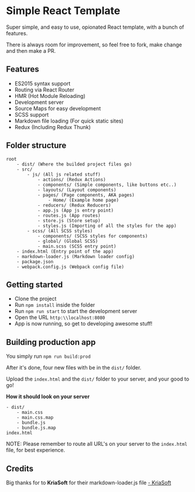 # Simple React Template
Super simple, and easy to use, opionated React template, with a bunch of features.

There is always room for improvement, so feel free to fork, make change and then make a PR.

## Features
- ES2015 syntax support
- Routing via React Router
- HMR (Hot Module Reloading)
- Development server
- Source Maps for easy development
- SCSS support
- Markdown file loading (For quick static sites)
- Redux (Including Redux Thunk)

## Folder structure
```
root
    - dist/ (Where the builded project files go)
    - src/
        - js/ (All js related stuff)
            - actions/ (Redux Actions)
            - components/ (Simple components, like buttons etc..)
            - layouts/ (Layout components)
            - pages/ (Page components, AKA pages)
                - Home/ (Example home page)
            - reducers/ (Redux Reducers)
            - app.js (App js entry point)
            - routes.js (App routes)
            - store.js (Store setup)
            - styles.js (Importing of all the styles for the app)
        - scss/ (All SCSS styles)
            - components/ (SCSS styles for components)
            - global/ (Global SCSS)
            - main.scss (SCSS entry point)
    - index.html (Entry point of the app)
    - markdown-loader.js (Markdown loader config)
    - package.json
    - webpack.config.js (Webpack config file)
```

## Getting started
- Clone the project
- Run `npm install` inside the folder
- Run `npm run start` to start the development server
- Open the URL `http:\\localhost:8080`
- App is now running, so get to developing awesome stuff!

## Building production app
You simply run `npm run build:prod`

After it's done, four new files with be in the `dist/` folder.

Upload the `index.html` and the `dist/` folder to your server, and your good to go!

**How it should look on your server**
```
- dist/
    - main.css
    - main.css.map
    - bundle.js
    - bundle.js.map
index.html
```

NOTE: Please remember to route all URL's on your server to the `index.html` file, for best experience.

## Credits
Big thanks for to **KriaSoft** for their markdown-loader.js file [- KriaSoft](https://github.com/kriasoft/react-static-boilerplate)
